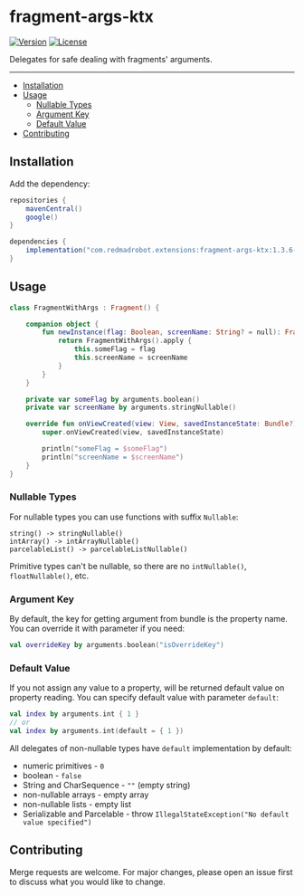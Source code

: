 # fragment-args-ktx <GitHub path="RedMadRobot/redmadrobot-android-ktx/tree/main/fragment-args-ktx"/>
[![Version](https://img.shields.io/maven-central/v/com.redmadrobot.extensions/fragment-args-ktx?style=flat-square)][mavenCentral] [![License](https://img.shields.io/github/license/RedMadRobot/redmadrobot-android-ktx?style=flat-square)][license]

Delegates for safe dealing with fragments' arguments.

---
<!-- START doctoc generated TOC please keep comment here to allow auto update -->
<!-- DON'T EDIT THIS SECTION, INSTEAD RE-RUN doctoc TO UPDATE -->


- [Installation](#installation)
- [Usage](#usage)
  - [Nullable Types](#nullable-types)
  - [Argument Key](#argument-key)
  - [Default Value](#default-value)
- [Contributing](#contributing)

<!-- END doctoc generated TOC please keep comment here to allow auto update -->

## Installation

Add the dependency:

```groovy
repositories {
    mavenCentral()
    google()
}

dependencies {
    implementation("com.redmadrobot.extensions:fragment-args-ktx:1.3.6-0")
}
```

## Usage

```kotlin
class FragmentWithArgs : Fragment() {

    companion object {
        fun newInstance(flag: Boolean, screenName: String? = null): Fragment {
            return FragmentWithArgs().apply { 
                this.someFlag = flag
                this.screenName = screenName
            }
        }
    }

    private var someFlag by arguments.boolean()
    private var screenName by arguments.stringNullable()

    override fun onViewCreated(view: View, savedInstanceState: Bundle?) {
        super.onViewCreated(view, savedInstanceState)

        println("someFlag = $someFlag")
        println("screenName = $screenName")
    }
}
```

### Nullable Types

For nullable types you can use functions with suffix `Nullable`:
```
string() -> stringNullable()
intArray() -> intArrayNullable()
parcelableList() -> parcelableListNullable()
```

Primitive types can't be nullable, so there are no `intNullable()`, `floatNullable()`, etc.

### Argument Key

By default, the key for getting argument from bundle is the property name.
You can override it with parameter if you need:
```kotlin
val overrideKey by arguments.boolean("isOverrideKey")
```

### Default Value

If you not assign any value to a property, will be returned default value on property reading.
You can specify default value with parameter `default`:
```kotlin
val index by arguments.int { 1 }
// or
val index by arguments.int(default = { 1 })
```

All delegates of non-nullable types have `default` implementation by default:
- numeric primitives - `0`
- boolean - `false`
- String and CharSequence - `""` (empty string)
- non-nullable arrays - empty array
- non-nullable lists - empty list
- Serializable and Parcelable - throw `IllegalStateException("No default value specified")`

## Contributing
Merge requests are welcome.
For major changes, please open an issue first to discuss what you would like to change.

[mavenCentral]: https://search.maven.org/artifact/com.redmadrobot.extensions/fragment-args-ktx
[license]: ../LICENSE
